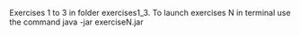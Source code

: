 Exercises 1 to 3 in folder exercises1_3.
To launch exercises N in terminal use the command java -jar exerciseN.jar
